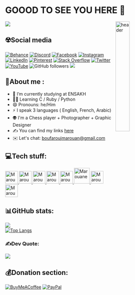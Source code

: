 <h1 align="left">GOOOD TO SEE YOU HERE 👋</h1>

<img align="right" src="https://user-images.githubusercontent.com/104838272/174084147-0b3c51ff-8e24-4d3c-95ba-f83c32279526.gif" alt="header" width="30%" />
<p align="left">
  <img src="https://readme-typing-svg.herokuapp.com?font=Roboto&size=20&color=F4F77BFF&lines=Hello+everyone%2C+I+am+MAROUANE+BOUFAROUJ;+%E7%A7%81%E3%81%AF%E3%82%B3%E3%83%B3%E3%83%94%E3%83%A5%E3%83%BC%E3%82%BF%E3%82%B5%E3%82%A4%E3%82%A8%E3%83%B3%E3%82%B9%E3%81%8C%E5%A4%A7%E5%A5%BD%E3%81%8D%E3%81%A7%E3%81%99">
</p>


## ☢️Social media
[![Behance](https://img.shields.io/badge/Behance-1769ff?logo=behance&logoColor=white)](https://behance.net/Grainme47) [![Discord](https://img.shields.io/badge/Discord-%237289DA.svg?logo=discord&logoColor=white)](htttps://discord.gg/#9151) [![Facebook](https://img.shields.io/badge/Facebook-%231877F2.svg?logo=Facebook&logoColor=white)](https://facebook.com/profile.php?id=100008385498786) [![Instagram](https://img.shields.io/badge/Instagram-%23E4405F.svg?logo=Instagram&logoColor=white)](https://instagram.com/grainme47) [![LinkedIn](https://img.shields.io/badge/LinkedIn-%230077B5.svg?logo=linkedin&logoColor=white)](https://linkedin.com/in/marouaneboufarouj) [![Pinterest](https://img.shields.io/badge/Pinterest-%23E60023.svg?logo=Pinterest&logoColor=white)](https://pinterest.com/Grainme) [![Stack Overflow](https://img.shields.io/badge/-Stackoverflow-FE7A16?logo=stack-overflow&logoColor=white)](https://stackoverflow.com/users/25221862) [![Twitter](https://img.shields.io/badge/Twitter-%231DA1F2.svg?logo=Twitter&logoColor=white)](https://twitter.com/Grainmee) [![YouTube](https://img.shields.io/badge/YouTube-%23FF0000.svg?logo=YouTube&logoColor=white)](https://youtube.com/c/Grainme47) ![GitHub followers](https://img.shields.io/github/followers/MarouaneBouf?label=Follow&style=social) ![](https://komarev.com/ghpvc/?username=MarouaneBouf&label=ProfileViews&color=red)

## 🤟About me :
- 🌱 I’m currently studying at ENSAKH
- 👨‍💻 Learning C / Ruby / Python
- 😄 Pronouns: he/Him
- ⚡ I speak 3 languages ( English, French, Arabic)
- 👽 I'm a Chess player + Photographer + Graphic Designer
- ✍ You can find my links [here]
- ✉️ Let's chat: boufaroujmarouan@gmail.com

## 
## **💻Tech stuff:**
<p float="left">
 <a href="https://en.wikipedia.org/wiki/Python">
<img alt="Marouane" src="https://upload.wikimedia.org/wikipedia/commons/c/c3/Python-logo-notext.svg" width="40">
  </a>
 <a href="https://en.wikipedia.org/wiki/C_(programming_language)">
<img alt="Marouane" src="https://upload.wikimedia.org/wikipedia/commons/1/19/C_Logo.png" width="40">
 </a>
 <a href="https://www.ruby-lang.org/en/">
<img alt="Marouane" src="https://upload.wikimedia.org/wikipedia/commons/7/73/Ruby_logo.svg" width="40">
  </a>
 <a href="https://git-scm.com/">
<img alt="Marouane" src="https://devstickers.com/assets/img/pro/apiv.png" width="40">
  </a>
 <a href="https://code.visualstudio.com/">
<img alt="Marouane" src="https://devstickers.com/assets/img/pro/saxu.png" width="40">
  </a>
  <a href="https://www.adobe.com/creativecloud.html">
<img alt="Marouane" src="https://upload.wikimedia.org/wikipedia/commons/a/ac/Creative_Cloud.svg" width="50">
  </a>
<a href="https://www.codingame.com/profile/9799d01606ec741adaf4a7b6297bbfdb5509884">
<img alt="Marouane" src="https://cdn.worldvectorlogo.com/logos/codingame-1.svg" width="40">
  </a>
<a href="https://www.codewars.com/users/Py47">
<img alt="Marouane" src="https://docs.codewars.com/logo.svg" width="40">
  </a>

  
  
</p>

## 

## 📊GitHub stats:
![](https://github-readme-streak-stats.herokuapp.com/?user=MarouaneBouf&theme=dark&hide_border=true)<br/>
[![Top Langs](https://github-readme-stats.vercel.app/api/top-langs/?username=MarouaneBouf&theme=dark)](https://github.com/MarouaneBouf/github-readme-stats)

### ✍️Dev Quote:
![](https://quotes-github-readme.vercel.app/api?type=horizontal&theme=dark)

  ## 💰Donation section:
  [![BuyMeACoffee](https://img.shields.io/badge/Buy%20Me%20a%20Coffee-ffdd00?style=for-the-badge&logo=buy-me-a-coffee&logoColor=black)](https://buymeacoffee.com/Grainme) [![PayPal](https://img.shields.io/badge/PayPal-00457C?style=for-the-badge&logo=paypal&logoColor=white)](https://paypal.me/MyGoodman47) 
  
  
  </details>

[here]: https://linktr.ee/Grainme47
  
